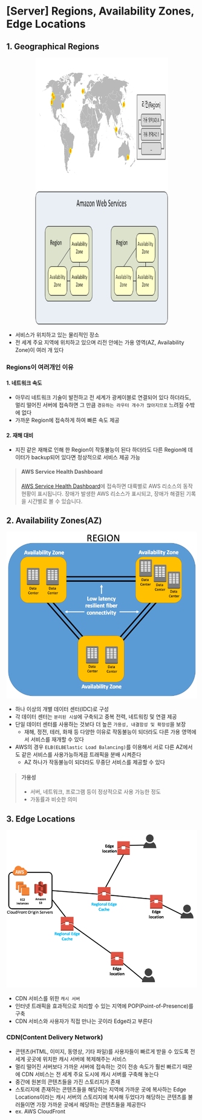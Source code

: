 # [Server] Regions, Availability Zones, Edge Locations

## 1. Geographical Regions

<div align="center">
<img src="https://github.com/opklnm102/study/blob/master/server/images/region1.png" alt="region1" width="350" height="350"/>
<img src="https://github.com/opklnm102/study/blob/master/server/images/region2.png" alt="region2" width="350" height="350"/>  
</div>

* 서비스가 위치하고 있는 물리적인 장소
* 전 세계 주요 지역에 위치하고 있으며 리전 안에는 가용 영역(AZ, Availability Zone)이 여러 개 있다


### Regions이 여러개인 이유

#### 1. 네트워크 속도
* 아무리 네트워크 기술이 발전하고 전 세계가 광케이블로 연결되어 있다 하더라도, 멀리 떨어진 서버에 접속하면 그 만큼 `경유하는 라우터 개수가 많아지므로` 느려질 수밖에 없다 
* 가까운 Region에 접속하게 하여 빠른 속도 제공

#### 2. 재해 대비
* 지진 같은 재해로 인해 한 Region이 작동불능이 된다 하더라도 다른 Region에 데이터가 backup되어 있다면 정상적으로 서비스 제공 가능


> #### AWS Service Health Dashboard
> [AWS Service Health Dashboard](http://status.aws.amazon.com)에 접속하면 대륙별로 AWS 리소스의 동작 현황이 표시됩니다. 장애가 발생한 AWS 리소스가 표시되고, 장애가 해결된 기록을 시간별로 볼 수 있습니다.



## 2. Availability Zones(AZ)

![availability zones](https://github.com/opklnm102/study/blob/master/server/images/availability_zones.png)

* 하나 이상의 개별 데이터 센터(IDC)로 구성
* 각 데이터 센터는 `분리된 시설`에 구축되고 중복 전력, 네트워킹 및 연결 제공
* 단일 데이터 센터를 사용하는 것보다 더 높은 `가용성, 내결함성 및 확장성`을 보장
   * 재해, 정전, 테러, 화재 등 다양한 이유로 작동불능이 되더라도 다른 가용 영역에서 서비스를 재개할 수 있다
* AWS의 경우 `ELB(ELBElastic Load Balancing)`를 이용해서 서로 다른 AZ에서도 같은 서비스를 사용가능하게끔 트래픽을 분배 시켜준다
   * AZ 하나가 작동불능이 되더라도 무중단 서비스를 제공할 수 있다

> #### 가용성
> * 서버, 네트워크, 프로그램 등이 정상적으로 사용 가능한 정도
> * 가동률과 비슷한 의미



## 3. Edge Locations

![edge_location](https://github.com/opklnm102/study/blob/master/server/images/edge_location.png)

* CDN 서비스를 위한 `캐시 서버`
* 인터넷 트래픽을 효과적으로 처리할 수 있는 지역에 POP(Point-of-Presence)를 구축
* CDN 서비스와 사용자가 직접 만나는 곳이라 Edge라고 부른다

### CDN(Content Delivery Network)
* 콘텐츠(HTML, 이미지, 동영상, 기타 파일)를 사용자들이 빠르게 받을 수 있도록 전 세계 곳곳에 위치한 캐시 서버에 복제해주는 서비스
* 멀리 떨어진 서버보다 가까운 서버에 접속하는 것이 전송 속도가 훨씬 빠르기 때문에 CDN 서비스는 전 세계 주요 도시에 캐시 서버를 구축해 놓는다
* 중간에 원본의 콘텐츠들을 가진 스토리지가 존재
* 스토리지에 존재하는 콘텐츠들을 해당하는 지역에 가까운 곳에 복사하는 Edge Locations이라는 캐시 서버의 스토리지에 복사해 두었다가 해당하는 콘텐츠를 불러들이면 가장 가까운 곳에서 헤당하는 콘텐츠들을 제공한다
* ex. AWS CloudFront


